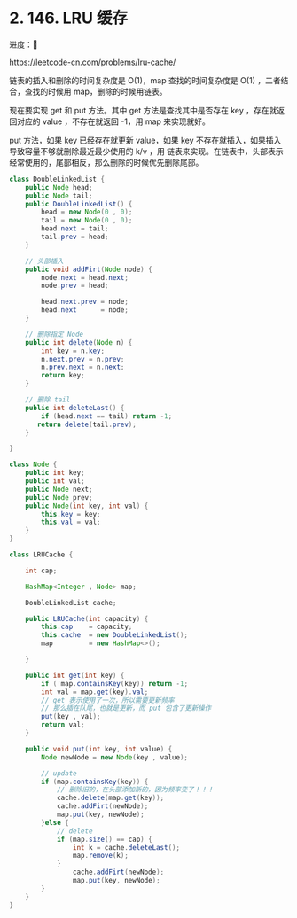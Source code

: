 # 2. 146. LRU 缓存

进度：🦄

https://leetcode-cn.com/problems/lru-cache/


链表的插入和删除的时间复杂度是 O(1)，map 查找的时间复杂度是 O(1) ，二者结合，查找的时候用 map，删除的时候用链表。

现在要实现 get 和 put 方法。其中 get 方法是查找其中是否存在 key ，存在就返回对应的 value ，不存在就返回 -1，用 map 来实现就好。

put 方法，如果 key 已经存在就更新 value，如果 key 不存在就插入，如果插入导致容量不够就删除最近最少使用的 k/v ，用 链表来实现。在链表中，头部表示经常使用的，尾部相反，那么删除的时候优先删除尾部。

```java
class DoubleLinkedList {
    public Node head;
    public Node tail;
    public DoubleLinkedList() {
        head = new Node(0 , 0);
        tail = new Node(0 , 0);
        head.next = tail;
        tail.prev = head;
    }

    // 头部插入
    public void addFirt(Node node) {
        node.next = head.next;
        node.prev = head;

        head.next.prev = node;
        head.next      = node;
    }

    // 删除指定 Node
    public int delete(Node n) {
        int key = n.key;
        n.next.prev = n.prev;
        n.prev.next = n.next;
        return key;
    }

    // 删除 tail
    public int deleteLast() {
        if (head.next == tail) return -1;
       return delete(tail.prev);
    }

}

class Node {
    public int key;
    public int val;
    public Node next;
    public Node prev;
    public Node(int key, int val) {
        this.key = key;
        this.val = val;
    }
}

class LRUCache {

    int cap;

    HashMap<Integer , Node> map;

    DoubleLinkedList cache;

    public LRUCache(int capacity) {
        this.cap    = capacity;
        this.cache  = new DoubleLinkedList();
        map         = new HashMap<>();

    }

    public int get(int key) {
        if (!map.containsKey(key)) return -1;
        int val = map.get(key).val;
        // get 表示使用了一次，所以需要更新频率
        // 那么插在队尾，也就是更新，而 put 包含了更新操作
        put(key , val);
        return val;
    }

    public void put(int key, int value) {
        Node newNode = new Node(key , value);

        // update
        if (map.containsKey(key)) {
            // 删除旧的，在头部添加新的，因为频率变了！！！
            cache.delete(map.get(key));
            cache.addFirt(newNode);
            map.put(key, newNode);
        }else {
            // delete
            if (map.size() == cap) {
                int k = cache.deleteLast();
                map.remove(k);
            }
                cache.addFirt(newNode);
                map.put(key, newNode);
        }
    }
}
```